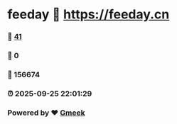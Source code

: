 # feeday :link: https://feeday.cn 
### :page_facing_up: [41](https://feeday.cn/tag.html) 
### :speech_balloon: 0 
### :hibiscus: 156674 
### :alarm_clock: 2025-09-25 22:01:29 
### Powered by :heart: [Gmeek](https://github.com/Meekdai/Gmeek)
